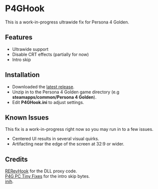 # P4GHook
This is a work-in-progress ultrawide fix for Persona 4 Golden. 

## Features
- Ultrawide support
- Disable CRT effects (partially for now)
- Intro skip

## Installation
- Downloaded the [latest release](https://github.com/Lyall/P4GHook/releases).
- Unzip in to the Persona 4 Golden game directory (e.g **steamapps/common/Persona 4 Golden**).
- Edit **P4GHook.ini** to adjust settings.

## Known Issues
This fix is a work-in-progress right now so you may run in to a few issues.
- Centered UI results in several visual quirks.
- Artifacting near the edge of the screen at 32:9 or wider.

## Credits
[RERevHook](https://www.nexusmods.com/residentevilrevelations/mods/26) for the DLL proxy code. </br>
[P4G PC Tiny Fixes](https://github.com/zarroboogs/p4gpc.tinyfixes) for the intro skip bytes. </br>
[inih](https://github.com/jtilly/inih).
